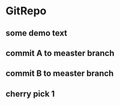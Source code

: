 # GitRepo
## some demo text
## commit A to measter branch
## commit B to measter branch
## cherry pick 1